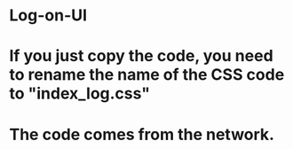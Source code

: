 # Log-on-UI
# If you just copy the code, you need to rename the name of the CSS code to "index_log.css"
# The code comes from the network.
